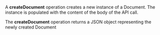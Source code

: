 A **createDocument** operation creates a new instance of a Document. The
instance is populated with the content of the body of the API call.

The **createDocument** operation returns a JSON object representing the newly
created Document
